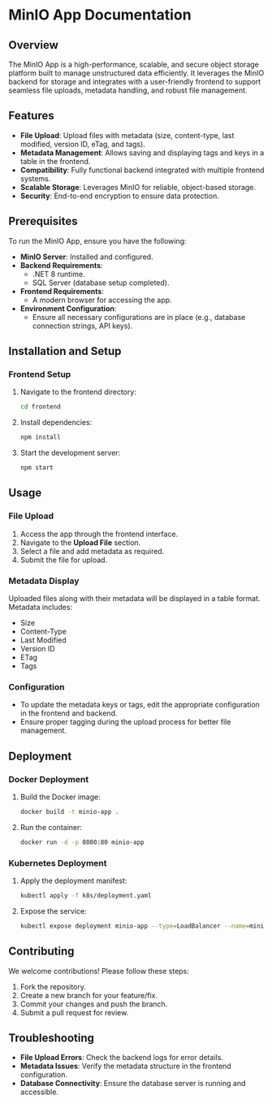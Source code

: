 # MinIO App Documentation

## Overview
The MinIO App is a high-performance, scalable, and secure object storage platform built to manage unstructured data efficiently. It leverages the MinIO backend for storage and integrates with a user-friendly frontend to support seamless file uploads, metadata handling, and robust file management.

## Features
- **File Upload**: Upload files with metadata (size, content-type, last modified, version ID, eTag, and tags).
- **Metadata Management**: Allows saving and displaying tags and keys in a table in the frontend.
- **Compatibility**: Fully functional backend integrated with multiple frontend systems.
- **Scalable Storage**: Leverages MinIO for reliable, object-based storage.
- **Security**: End-to-end encryption to ensure data protection.

## Prerequisites
To run the MinIO App, ensure you have the following:

- **MinIO Server**: Installed and configured.
- **Backend Requirements**:
  - .NET 8 runtime.
  - SQL Server (database setup completed).
- **Frontend Requirements**:
  - A modern browser for accessing the app.
- **Environment Configuration**:
  - Ensure all necessary configurations are in place (e.g., database connection strings, API keys).

## Installation and Setup

### Frontend Setup
1. Navigate to the frontend directory:
   ```bash
   cd frontend
   ```
2. Install dependencies:
   ```bash
   npm install
   ```
3. Start the development server:
   ```bash
   npm start
   ```

## Usage

### File Upload
1. Access the app through the frontend interface.
2. Navigate to the **Upload File** section.
3. Select a file and add metadata as required.
4. Submit the file for upload.

### Metadata Display
Uploaded files along with their metadata will be displayed in a table format. Metadata includes:
- Size
- Content-Type
- Last Modified
- Version ID
- ETag
- Tags

### Configuration
- To update the metadata keys or tags, edit the appropriate configuration in the frontend and backend.
- Ensure proper tagging during the upload process for better file management.

## Deployment

### Docker Deployment
1. Build the Docker image:
   ```bash
   docker build -t minio-app .
   ```
2. Run the container:
   ```bash
   docker run -d -p 8080:80 minio-app
   ```

### Kubernetes Deployment
1. Apply the deployment manifest:
   ```bash
   kubectl apply -f k8s/deployment.yaml
   ```
2. Expose the service:
   ```bash
   kubectl expose deployment minio-app --type=LoadBalancer --name=minio-service
   ```

## Contributing
We welcome contributions! Please follow these steps:
1. Fork the repository.
2. Create a new branch for your feature/fix.
3. Commit your changes and push the branch.
4. Submit a pull request for review.

## Troubleshooting
- **File Upload Errors**: Check the backend logs for error details.
- **Metadata Issues**: Verify the metadata structure in the frontend configuration.
- **Database Connectivity**: Ensure the database server is running and accessible.


